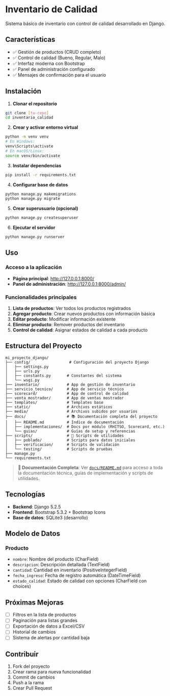 # Inventario de Calidad

Sistema básico de inventario con control de calidad desarrollado en Django.

## Características

- ✅ Gestión de productos (CRUD completo)
- ✅ Control de calidad (Bueno, Regular, Malo)
- ✅ Interfaz moderna con Bootstrap
- ✅ Panel de administración configurado
- ✅ Mensajes de confirmación para el usuario

## Instalación

1. **Clonar el repositorio**
```bash
git clone [tu-repo]
cd inventario_calidad
```

2. **Crear y activar entorno virtual**
```bash
python -m venv venv
# En Windows:
venv\Scripts\activate
# En macOS/Linux:
source venv/bin/activate
```

3. **Instalar dependencias**
```bash
pip install -r requirements.txt
```

4. **Configurar base de datos**
```bash
python manage.py makemigrations
python manage.py migrate
```

5. **Crear superusuario (opcional)**
```bash
python manage.py createsuperuser
```

6. **Ejecutar el servidor**
```bash
python manage.py runserver
```

## Uso

### Acceso a la aplicación
- **Página principal**: http://127.0.0.1:8000/
- **Panel de administración**: http://127.0.0.1:8000/admin/

### Funcionalidades principales

1. **Lista de productos**: Ver todos los productos registrados
2. **Agregar producto**: Crear nuevos productos con información básica
3. **Editar producto**: Modificar información existente
4. **Eliminar producto**: Remover productos del inventario
5. **Control de calidad**: Asignar estados de calidad a cada producto

## Estructura del Proyecto

```
mi_proyecto_django/
├── config/                 # Configuración del proyecto Django
│   ├── settings.py
│   ├── urls.py
│   ├── constants.py       # Constantes del sistema
│   └── wsgi.py
├── inventario/            # App de gestión de inventario
├── servicio_tecnico/      # App de servicio técnico
├── scorecard/             # App de control de calidad
├── venta_mostrador/       # App de ventas mostrador
├── templates/             # Templates base
├── static/                # Archivos estáticos
├── media/                 # Archivos subidos por usuarios
├── docs/                  # 📚 Documentación completa del proyecto
│   ├── README.md          # Índice de documentación
│   ├── implementaciones/  # Docs por módulo (RHITSO, Scorecard, etc.)
│   └── guias/             # Guías de setup y referencias
├── scripts/               # 🔧 Scripts de utilidades
│   ├── poblado/           # Scripts para datos iniciales
│   ├── verificacion/      # Scripts de validación
│   └── testing/           # Scripts de pruebas
├── manage.py
└── requirements.txt
```

> **📖 Documentación Completa**: Ver [`docs/README.md`](./docs/README.md) para acceso a toda la documentación técnica, guías de implementación y scripts de utilidades.

## Tecnologías

- **Backend**: Django 5.2.5
- **Frontend**: Bootstrap 5.3.2 + Bootstrap Icons
- **Base de datos**: SQLite3 (desarrollo)

## Modelo de Datos

### Producto
- `nombre`: Nombre del producto (CharField)
- `descripcion`: Descripción detallada (TextField)
- `cantidad`: Cantidad en inventario (PositiveIntegerField)
- `fecha_ingreso`: Fecha de registro automática (DateTimeField)
- `estado_calidad`: Estado de calidad con opciones (CharField con choices)

## Próximas Mejoras

- [ ] Filtros en la lista de productos
- [ ] Paginación para listas grandes
- [ ] Exportación de datos a Excel/CSV
- [ ] Historial de cambios
- [ ] Sistema de alertas por cantidad baja

## Contribuir

1. Fork del proyecto
2. Crear rama para nueva funcionalidad
3. Commit de cambios
4. Push a la rama
5. Crear Pull Request